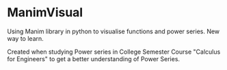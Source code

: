 # ManimVisual
Using Manim library in python to visualise functions and power series. New way to learn. 

Created when studying Power series in College Semester Course "Calculus for Engineers" to get a better understanding of Power Series. 
